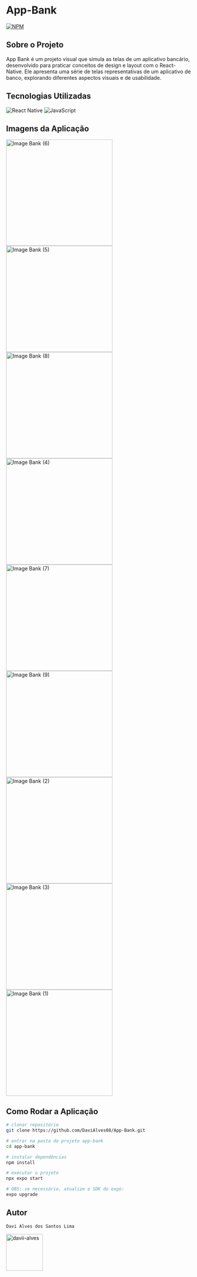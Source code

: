 <h1>App-Bank</h1>

[![NPM](https://img.shields.io/npm/l/react)](https://github.com/DaviAlves08/App-Bank/blob/main/LICENSE) 

<h2>Sobre o Projeto</h2> 
<p>App Bank é um projeto visual que simula as telas de um aplicativo bancário, desenvolvido para praticar conceitos de design e layout com o React-Native. Ele apresenta uma série de telas representativas de um aplicativo de banco, explorando diferentes aspectos visuais e de usabilidade.</p>

<h2>Tecnologias Utilizadas</h2>

![React Native](https://img.shields.io/badge/React_Native-20232A?style=for-the-badge&logo=react&logoColor=61DAFB)
![JavaScript](https://img.shields.io/badge/JavaScript-F7DF1E?style=for-the-badge&logo=javascript&logoColor=black)

<h2>Imagens da Aplicação</h2>

<div>
  <img src="https://github.com/DaviAlves08/App-Bank/assets/139929297/af1521ed-b904-4b8e-9395-6ec49fb0768a" alt="Image Bank (6)" style="width: 290px;">
  <img src="https://github.com/DaviAlves08/App-Bank/assets/139929297/f368570a-9eff-4bd2-9220-91fbc1d53e3b" alt="Image Bank (5)" style="width: 290px;">
  <img src="https://github.com/DaviAlves08/App-Bank/assets/139929297/7da670df-3393-455b-8a5b-1b7aed63cd0f" alt="Image Bank (8)" style="width: 290px;">
  <img src="https://github.com/DaviAlves08/App-Bank/assets/139929297/7b12d752-cfdd-43a4-ac0d-72f61911ead9" alt="Image Bank (4)" style="width: 290px;">
  <img src="https://github.com/DaviAlves08/App-Bank/assets/139929297/5d4142c1-eaa4-4258-a256-3c5d756b6bcc" alt="Image Bank (7)" style="width: 290px;">
  <img src="https://github.com/DaviAlves08/App-Bank/assets/139929297/f6a07311-083c-4492-b25d-14c565bf99a2" alt="Image Bank (9)" style="width: 290px;">
  <img src="https://github.com/DaviAlves08/App-Bank/assets/139929297/25b522eb-2391-4f95-beff-f3bf942ff86b" alt="Image Bank (2)" style="width: 290px;">
  <img src="https://github.com/DaviAlves08/App-Bank/assets/139929297/99355ad1-aa9b-42d2-9494-39afbc00eeb5" alt="Image Bank (3)" style="width: 290px;">
  <img src="https://github.com/DaviAlves08/App-Bank/assets/139929297/130e4909-23b4-4ad8-a1e2-21cc9f26fb1c" alt="Image Bank (1)" style="width: 290px;">
</div>

<h2>Como Rodar a Aplicação</h2>

```bash
# clonar repositório
git clone https://github.com/DaviAlves08/App-Bank.git

# entrar na pasta do projeto app-bank
cd app-bank

# instalar dependências
npm install

# executar o projeto
npx expo start

# OBS: se necessário, atualize o SDK do expo: 
expo upgrade
```

## Autor 

`Davi Alves dos Santos Lima`
<p>
<a href="https://linkedin.com/in/davii-alves" target="blank"><img align="center" src="https://user-images.githubusercontent.com/74038190/235294012-0a55e343-37ad-4b0f-924f-c8431d9d2483.gif" alt="davii-alves" height="100" width="100" /></a>
</p>
</div>


